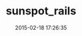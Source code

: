---
layout: post
title:  "sunspot_rails"
repo:   "sunspot/sunspot"
date:   2015-02-18 17:26:35
gemurl: http://github.com/outoftime/sunspot/tree/master/sunspot_rails
---